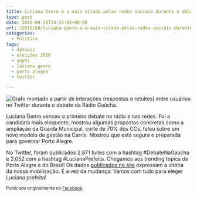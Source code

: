 ```yaml
---
title: Luciana Genro é a mais citada pelas redes sociais durante o debate da Rádio Gaúcha
type: post
date: 2016-08-16T14:24:05+00:00
url: /2016/08/luciana-genro-e-a-mais-citada-pelas-redes-sociais-durante-o-debate-da-radio-gaucha/
categorias:
  - Política
tags:
  - dataviz
  - eleições 2016
  - gephi
  - luciana genro
  - porto alegre
  - twitter

---
```

![Grafo montado a partir de interações (respostas e retuítes) entre usuários no Twitter durante o debate da Rádio Gaúcha.](/wp-content/uploads/2016/12/rede-595x600.png)

Luciana Genro venceu o primeiro debate no rádio e nas redes. Foi a candidata mais eloquente, mostrou algumas propostas concretas como a ampliação da Guarda Municipal, corte de 70% dos CCs, falou sobre um novo modelo de gestão na Carris. Mostrou que está segura e preparada para governar Porto Alegre.

No Twitter, foram publicados 2.871 tuítes com a hashtag #DebateNaGaúcha e 2.052 com a hashtag #LucianaPrefeita. Chegamos aos trending topics de Porto Alegre e do Brasil! Os dados [publicados no site][1] expressam a vitória da nossa mobilização. É a vez da mudança: Vamos com tudo para eleger Luciana prefeita!

<small>Publicado originalmente no <a href="https://www.facebook.com/timadeira/posts/10210299867391879">Facebook</a>.</small>

 [1]: https://lucianagenro.com.br/2016/08/luciana-genro-e-a-mais-citada-pelas-redes-sociais-durante-o-debate-da-radio-gaucha/

